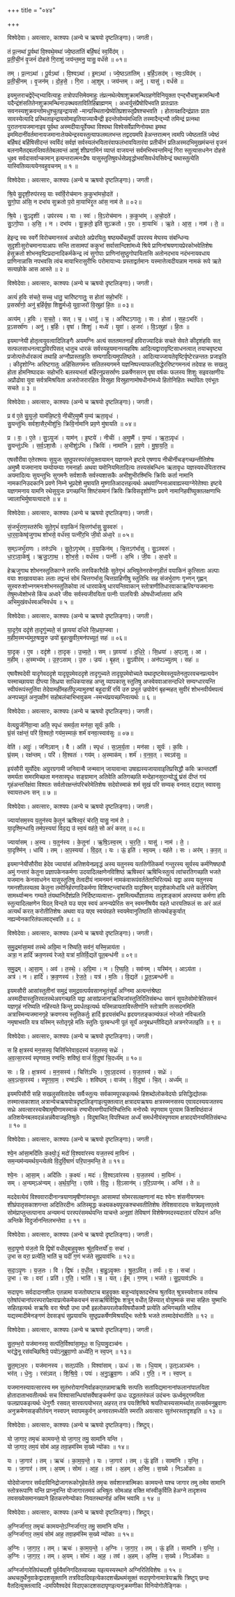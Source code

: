 +++
title = "०४४"

+++


विश्वेदेवाः। अवत्सारः, काश्यपः (अन्ये च ऋषयो दृष्टलिङ्गाः)। जगती।

तं प्र॒त्नथा॑ पू॒र्वथा॑ वि॒श्वथे॒मथा॑ ज्ये॒ष्ठता॑तिं बर्हि॒षदं॑ स्व॒र्विद॑म् ।  
प्र॒ती॒ची॒नं वृ॒जनं॑ दोहसे गि॒राशुं जय॑न्त॒मनु॒ यासु॒ वर्ध॑से ॥ ०१॥

तम् । प्र॒त्नऽथा॑ । पू॒र्वऽथा॑ । वि॒श्वऽथा॑ । इ॒मऽथा॑ । ज्ये॒ष्ठऽता॑तिम् । ब॒र्हि॒ऽसद॑म् । स्वः॒ऽविद॑म् ।  
प्र॒ती॒ची॒नम् । वृ॒जन॑म् । दो॒ह॒से॒ । गि॒रा । आ॒शुम् । जय॑न्तम् । अनु॑ । यासु॑ । वर्ध॑से ॥

इयमुत्तराचद्वेऎन्द्भ्यावित्याहुः तत्रोपपत्तिमेवमाहुः तंप्रत्नथेत्येषाशुक्रामन्थिग्रहणेविनियुक्ता एन्द्भौचशुक्रामन्थिनौ यदैन्द्रंशंसतितेनशुक्रामन्थिनाउक्थवतावितिहिब्राह्मणम् । अध्वर्युसंप्रैषोपिभवति प्रातःप्रातः सवनस्यशुक्रवन्तोमधुश्चुतइन्द्रायसो -मान्प्रस्थितान्प्रेष्येतिप्रशास्तृप्रैषश्चभवति । होतायक्षदिन्द्रंप्रातः प्रातः सावस्येत्यादि प्रस्थिताइन्द्रायसोमाइतियाज्याचैन्द्री इदन्तेसोम्यंमध्विति तस्मादैन्द्भ्यौ तमिन्द्रं प्रत्नथा पुरातनायजमानाइव पूर्वथा अस्मदीयाःपूर्वेयथा विश्वथा विश्वेसर्वेप्राणिनोयथा इमथा इममिदानींवर्तमानायजमानाःतेयथेन्द्रस्यस्तुत्याफलमलभन्त तद्वदयमपि हेअन्तरात्मन् त्वमपि ज्येष्ठतातिं ज्येष्ठं बर्हिषदं बर्हिषिसीदन्तं स्वर्विदं सर्वज्ञं सर्वस्यलंभयितारंवाफलंभावयितारंवा प्रतीचीनं प्रतिअस्मदभिमुखमंचन्तं वृजनं बलनामैतद्बलव्तिवर्ततेबलवन्तं आशुं शीघ्रगामिनं व्याप्तं वाजयन्तं सर्वमभिभवन्तमिन्द्रं गिरा स्तुत्यासधनेन दोहसे धुक्ष्व सर्वदासर्वान्कामान् इत्यन्तरात्मनःप्रैषः यासुस्तुतिषुवर्धसेप्रवृद्धोभवसिवर्धयसिवेन्द्रं यथास्तुत्येति यास्वितिव्यत्ययेनवहुवचनम् ॥ १ ॥

विश्वेदेवाः। अवत्सारः, काश्यपः (अन्ये च ऋषयो दृष्टलिङ्गाः)। जगती।

श्रि॒ये सु॒दृशी॒रुप॑रस्य॒ याः स्व॑र्वि॒रोच॑मानः क॒कुभा॑मचो॒दते॑ ।  
सु॒गो॒पा अ॑सि॒ न दभा॑य सुक्रतो प॒रो मा॒याभि॑रृ॒त आ॑स॒ नाम॑ ते ॥ ०२॥

श्रि॒ये । सु॒ऽदृशीः॑ । उप॑रस्य । याः । स्वः॑ । वि॒ऽरोच॑मानः । क॒कुभा॑म् । अ॒चो॒दते॑ ।  
सु॒ऽगो॒पाः । अ॒सि॒ । न । दभा॑य । सु॒क्र॒तो॒ इति॑ सुऽक्रतो । प॒रः । मा॒याभिः॑ । ऋ॒ते । आ॒स॒ । नाम॑ । ते॒ ॥

हेइन्द्र स्वः स्वर्गे विरोचमानस्त्वं अचोदते अप्रेरयितुः षष्ठ्यर्थेचतुर्थी उपरस्य मेघस्य संबन्धिन्यः सुदृशीःसुरोचमानायाआपः सन्ति तासामपां ककुभां सर्वासान्दिशांमध्ये श्रिये प्राणिनांश्रयणायप्रेरकोभवेतिशेषः हेसुक्रतो शोभनवृष्टिप्रदानादिकर्मकेन्द्र त्वं सुगोपाः प्राणिनांसुष्ठुगोपायितासि अतोनदभाय नदंभनायवधाय प्राणिनान्नासि नपभवसि त्वंच मायाभिरासुरीभिः परोमायाभ्यः प्रस्ताद्वर्तमानः यस्मात्तेत्वदीयन्नाम नामकं रूपे ऋते सत्यछोके आस आस्ते ॥ २ ॥

विश्वेदेवाः। अवत्सारः, काश्यपः (अन्ये च ऋषयो दृष्टलिङ्गाः)। जगती।

अत्यं॑ ह॒विः स॑चते॒ सच्च॒ धातु॒ चारि॑ष्टगातुः॒ स होता॑ सहो॒भरिः॑ ।  
प्र॒सर्स्रा॑णो॒ अनु॑ ब॒र्हिर्वृषा॒ शिशु॒र्मध्ये॒ युवा॒जरो॑ वि॒स्रुहा॑ हि॒तः ॥ ०३॥

अत्य॑म् । ह॒विः । स॒च॒ते॒ । सत् । च॒ । धातु॑ । च॒ । अरि॑ष्टऽगातुः । सः । होता॑ । स॒हः॒ऽभरिः॑ ।  
प्र॒ऽसर्स्रा॑णः । अनु॑ । ब॒र्हिः । वृषा॑ । शिशुः॑ । मध्ये॑ । युवा॑ । अ॒जरः॑ । वि॒ऽस्रुहा॑ । हि॒तः ॥

इयमाग्नेयी होतृत्वयुवत्वादिलिङ्गैः अयमग्निः अत्यं सततमतनार्हं हविराज्यादिकं सचते सेवते कीदृशंहविः सत् सत्फलसाधनत्वाद्धविरपिसत् धातुच धारकं सर्वस्यहूयमानस्यहविषः आदित्यद्वारावृष्टिसाधनत्वात् तयाचवृष्ट्या प्रजोत्पत्तेर्धारकत्वं तथाहि अग्नौप्रास्ताहुतिः सम्यगादित्यमुपतिष्ठते । आदित्याज्जायतेवृष्टिर्वृष्टेरन्नन्ततः प्रजाइति । कीदृशोग्निः अरिष्टगातुः अहिंसितगमनः सतितस्यगमने यज्ञनिष्पत्त्याफलसिद्धेररिष्टगमनत्वं तदेवाह सः सखलु होता होमनिष्पादकः सहोभरिः बलस्यभर्ता बर्हिरनुप्रसर्स्राणः प्रकर्षेणसरन् वृषा वर्षकः फलस्य शिशुः सइवरक्षणीयः अप्रौढोवा युवा सर्वत्रमिश्रयिता अजरोजरारहितः विस्रुहा विस्रुहाणामोषधीनांमध्ये हितोनिहितः स्थापितः एवंभूतः सचते ॥ ३ ॥

विश्वेदेवाः। अवत्सारः, काश्यपः (अन्ये च ऋषयो दृष्टलिङ्गाः)। जगती।

प्र व॑ ए॒ते सु॒युजो॒ याम॑न्नि॒ष्टये॒ नीची॑र॒मुष्मै॑ य॒म्य॑ ऋता॒वृधः॑ ।  
सु॒यन्तु॑भिः सर्वशा॒सैर॒भीशु॑भिः॒ क्रिवि॒र्नामा॑नि प्रव॒णे मु॑षायति ॥ ०४॥

प्र । वः॒ । ए॒ते । सु॒ऽयुजः॑ । याम॑न् । इ॒ष्टये॑ । नीचीः॑ । अ॒मुष्मै॑ । य॒म्यः॑ । ऋ॒त॒ऽवृधः॑ ।  
सु॒यन्तु॑ऽभिः । स॒र्व॒ऽशा॒सैः । अ॒भीशु॑ऽभिः । क्रिविः॑ । नामा॑नि । प्र॒व॒णे । मु॒षा॒य॒ति॒ ॥

एषसौरीवा एतेरश्मयः सुयुजः सुष्ठुपरस्परंसंयुक्तायामन् यज्ञगमने इष्टये एषणाय नीचीर्नीचङ्गच्छन्तीतिशेषः अमुष्मै यजमानाय यम्योयम्याः गमनार्हाः अथवा यमोनियमितादित्यः तस्यसंबन्धिनः ऋतावृधः यज्ञस्यवर्धयितारश्च अयमादित्यः सुयन्तुभिः सुगमनैः सर्वशासैः सर्वस्यशासकैः अभीशुभीरश्मिभिः क्रिविः कर्ता नामानि नामकानिउदकानि प्रवणे निम्ने भूप्रदेशे मुषायति मुष्णातिआदत्तइत्यर्थः अथवाग्निनाआवाह्यस्याग्नेरेतेश्वाः इष्टये यज्ञगमनाय यामनि रथेसुयुजः प्रगच्छन्ति शिष्टंसमानं क्रिविः क्रिविसदृशोग्निः प्रवणे नामानिहवींष्युक्तलक्षणाभिः ज्वालाभिर्मुषायत्यादत्ते ॥ ४ ॥

विश्वेदेवाः। अवत्सारः, काश्यपः (अन्ये च ऋषयो दृष्टलिङ्गाः)। जगती।

सं॒जर्भु॑राण॒स्तरु॑भिः सुते॒गृभं॑ वया॒किनं॑ चि॒त्तग॑र्भासु सु॒स्वरुः॑ ।  
धा॒र॒वा॒केष्वृ॑जुगाथ शोभसे॒ वर्ध॑स्व॒ पत्नी॑र॒भि जी॒वो अ॑ध्व॒रे ॥ ०५॥

स॒म्ऽजर्भु॑राणः । तरु॑ऽभिः । सु॒ते॒ऽगृभ॑म् । व॒या॒किन॑म् । चि॒त्तऽग॑र्भासु । सु॒ऽस्वरुः॑ ।  
धा॒र॒ऽवा॒केषु॑ । ऋ॒जु॒ऽगा॒थ॒ । शो॒भ॒से॒ । वर्ध॑स्व । पत्नीः॑ । अ॒भि । जी॒वः । अ॒ध्व॒रे ॥

हेऋजुगाथ शोभनस्तुतिकाग्ने तरुभिः तरुविकारैर्ग्रहैः सुतेगृभं अभिषुतेनरसेनगृहीतं वयाकिनं कुत्सिताः अल्पाः वयाः शाखावयाकाः लताः तद्वन्तं सोमं चित्तगर्भासु चित्तग्राहिणीषु स्तुतिभिः सह संजर्भुराणः गृभ्णन् गृह्णन् सुस्वरुःशोभ्नगमनःशोभनस्तुतिकोवा त्वं धारवाकेषु धारयन्तिवाकान् स्तोत्राणीतिधारवाकाऋत्विग्यजमानाः तेषुमध्येशोभसे किंच अध्वरे जीवः सर्वस्यजीवयिता पत्नीः पालयित्रीः ओषधीर्ज्वालावा अभि अभिमुखंवर्धस्वअभिवर्धय ॥ ५ ॥

विश्वेदेवाः। अवत्सारः, काश्यपः (अन्ये च ऋषयो दृष्टलिङ्गाः)। जगती।

या॒दृगे॒व ददृ॑शे ता॒दृगु॑च्यते॒ सं छा॒यया॑ दधिरे सि॒ध्रया॒प्स्वा ।  
म॒हीम॒स्मभ्य॑मुरु॒षामु॒रु ज्रयो॑ बृ॒हत्सु॒वीर॒मन॑पच्युतं॒ सहः॑ ॥ ०६॥

या॒दृक् । ए॒व । ददृ॑शे । ता॒दृक् । उ॒च्य॒ते॒ । सम् । छा॒यया॑ । द॒धि॒रे॒ । सि॒ध्रया॑ । अ॒प्ऽसु । आ ।  
म॒हीम् । अ॒स्मभ्य॑म् । उ॒रु॒ऽसाम् । उ॒रु । ज्रयः॑ । बृ॒हत् । सु॒ऽवीर॑म् । अन॑पऽच्युतम् । सहः॑ ॥

एषावैश्वदेवी यादृगेवददृशे यादृग्रूपमेवददृशे तादृगुच्यते तादृग्रूपमेवोच्यते यथादृष्टमेवस्तूयतेनतुपरवचनप्रत्ययेन यस्माच्छायया दीप्त्या सिध्रया साधिकयासह अप्सु व्यापकासु स्तुतिषु अप्स्वेववाआसन्दधिरे सम्यग्धारयन्ति स्वीयंरूपंस्तुतिंवा तेदेवामहींमहतींपूज्यामुरुषां बहुदात्रीं रयिं उरु प्रभूतं ज्रयोवेगं बृहन्महत् सुवीरं शोभनवीर्यमपत्यं अनपच्युतं अनुपक्षीणं सहोबलंचाभिभावुकम -स्मभ्यंप्रयच्छन्त्वित्यर्थः ॥ ६ ॥

विश्वेदेवाः। अवत्सारः, काश्यपः (अन्ये च ऋषयो दृष्टलिङ्गाः)। जगती।

वेत्यग्रु॒र्जनि॑वा॒न्वा अति॒ स्पृधः॑ समर्य॒ता मन॑सा॒ सूर्यः॑ क॒विः ।  
घ्रं॒सं रक्ष॑न्तं॒ परि॑ वि॒श्वतो॒ गय॑म॒स्माकं॒ शर्म॑ वनव॒त्स्वाव॑सुः ॥ ०७॥

वेति॑ । अग्रुः॑ । जनि॑ऽवान् । वै । अति॑ । स्पृधः॑ । स॒ऽम॒र्य॒ता । मन॑सा । सूर्यः॑ । क॒विः ।  
घ्रं॒सम् । रक्ष॑न्तम् । परि॑ । वि॒श्वतः॑ । गय॑म् । अ॒स्माक॑म् । शर्म॑ । व॒न॒व॒त् । स्वऽव॑सुः ॥

इयंसौरी सूर्योदेवः अग्रुरग्रगामी जनिवान्वै जन्मवान् जायावान्वा उषाह्यस्यजायावाइतिप्रसिद्धौ कविः क्रान्तदर्शी समर्यता समरमिच्छता मनसास्पृधः सङ्ग्रामान् अतिवेति अतिगच्छति मन्देहानसुरान्योद्धुं घ्रंसं दीप्तं गयं गृहंअन्तरिक्षंवा विश्वतः सर्वतोरक्षन्तंपरिचरेमेतिशेषः सदेवोस्माकं शर्म सुखं परि सम्यक् वनवत् दद्यात् स्वावसुः स्वायत्तधनः सन् ॥ ७ ॥

विश्वेदेवाः। अवत्सारः, काश्यपः (अन्ये च ऋषयो दृष्टलिङ्गाः)। जगती।

ज्यायां॑सम॒स्य य॒तुन॑स्य के॒तुन॑ ऋषिस्व॒रं च॑रति॒ यासु॒ नाम॑ ते ।  
या॒दृश्मि॒न्धायि॒ तम॑प॒स्यया॑ विद॒द्य उ॑ स्व॒यं वह॑ते॒ सो अरं॑ करत् ॥ ०८॥

ज्यायां॑सम् । अ॒स्य । य॒तुन॑स्य । के॒तुना॑ । ऋ॒षि॒ऽस्व॒रम् । च॒र॒ति॒ । यासु॑ । नाम॑ । ते॒ ।  
या॒दृश्मि॑न् । धायि॑ । तम् । अ॒प॒स्यया॑ । वि॒द॒त् । यः । ऊं॒ इति॑ । स्व॒यम् । वह॑ते । सः । अर॑म् । क॒र॒त् ॥

इयमाग्नेयीसौरीवा हेदेव ज्यायांसं अतिशयेनप्रवृद्धं अस्य यतुनस्य यततिर्गतिकर्मा गन्तुरस्य सूर्यस्य कर्मणिषष्ठ्यौ अमुं गन्तारं केतुना प्रज्ञापकेनकर्मणा उदयादिलक्षणेनविशिष्ठं ऋषिस्वरं ऋषिभिःस्तुत्यं त्वांचरतिगच्छति भजते यजमानः केनसाधनेन यासुस्तुतिषु तेत्वदीयं नामनमनं नामकंवारूपंवर्ततेताभिरित्यर्थः यद्वा अस्य यतुनस्य गमनशीलस्यतव केतुना तमोनिर्हरणादिकर्मणा विशिष्टन्त्वांचरति यादृश्मिन् यादृशेकामेधायि धत्ते कर्तरिचिण् सामर्थ्यान्मनः गम्यते तंयथानिर्देशंप्रति निर्दिष्टव्यत्वात्ता- दृशमित्यर्थोज्ञातव्यः तादृशङ्कामं अपस्यया कर्मणा हविः स्तुत्यादिलक्षणेन विदत् विन्दते यउ यएव स्वयं अनन्यप्रेरितः सन् स्वमनीषयैव वहते धारयतिफलं सः अरं अलं अत्यर्थं करत् करोतीतिशेषः अथवा यउ यएव स्वयंवहते स्वयमेवानुतिष्ठति सोत्यर्थङ्कुर्यात् नह्यन्येनकारितंफलवद्भवति ॥ ८ ॥

विश्वेदेवाः। अवत्सारः, काश्यपः (अन्ये च ऋषयो दृष्टलिङ्गाः)। जगती।

स॒मु॒द्रमा॑सा॒मव॑ तस्थे अग्रि॒मा न रि॑ष्यति॒ सव॑नं॒ यस्मि॒न्नाय॑ता ।  
अत्रा॒ न हार्दि॑ क्रव॒णस्य॑ रेजते॒ यत्रा॑ म॒तिर्वि॒द्यते॑ पूत॒बन्ध॑नी ॥ ०९॥

स॒मु॒द्रम् । आ॒सा॒म् । अव॑ । त॒स्थे॒ । अ॒ग्रि॒मा । न । रि॒ष्य॒ति॒ । सव॑नम् । यस्मि॑न् । आऽय॑ता ।  
अत्र॑ । न । हार्दि॑ । क्र॒व॒णस्य॑ । रे॒ज॒ते॒ । यत्र॑ । म॒तिः । वि॒द्यते॑ । पू॒त॒ऽबन्ध॑नी ॥

इयमसौरी आसांस्तुतीनां समुद्रं समुद्रवत्पर्यवसानभूतंसूर्यं अग्निमा अत्यन्तंश्रेष्ठा अस्मदीयास्तुतिरवतस्थेअवगच्छति यद्वा आसांप्रजानांऋत्विजांस्तुतिरितिसंबन्धः सवनं सूयतेसोमोत्रेतिसवनं यज्ञगृहं नरिष्यति नहिंस्यते किन्तु प्रवर्धतइत्यर्थः यस्मिन्नायताविस्तीर्णानि स्तोत्राणि तत्सदनमिति अत्रास्मिन्यजमानगृहे क्रवणस्य स्तुतिकर्तुः हार्दि हृदयसंबन्धि हृदयगतङ्काम्यंफलं नरेजते नविचलति नमृषाभवति यत्र यस्मिन् स्तोतृगृहे मतिः स्तुतिः पूतबन्धनी पूतं सूर्यं अनुबध्रन्तीविद्यते अत्रनरेजतइति ॥ ९ ॥

विश्वेदेवाः। अवत्सारः, काश्यपः (अन्ये च ऋषयो दृष्टलिङ्गाः)। जगती।

स हि क्ष॒त्रस्य॑ मन॒सस्य॒ चित्ति॑भिरेवाव॒दस्य॑ यज॒तस्य॒ सध्रेः॑ ।  
अ॒व॒त्सा॒रस्य॑ स्पृणवाम॒ रण्व॑भिः॒ शवि॑ष्ठं॒ वाजं॑ वि॒दुषा॑ चि॒दर्ध्य॑म् ॥ १०॥

सः । हि । क्ष॒त्रस्य॑ । म॒न॒सस्य॑ । चित्ति॑ऽभिः । ए॒व॒ऽव॒दस्य॑ । य॒ज॒तस्य॑ । सध्रेः॑ ।  
अ॒व॒ऽत्सा॒रस्य॑ । स्पृ॒ण॒वा॒म॒ । रण्व॑ऽभिः । शवि॑ष्ठम् । वाज॑म् । वि॒दुषा॑ । चि॒त् । अर्ध्य॑म् ॥

इयमपिसौरी सहि सखलुसवितादेवः सर्वैःस्तुत्यः सर्वकामपूरकइत्यर्थः हिशब्दोलोकवेदयोः प्रसिद्धिद्योतकः तस्मात्सकाशात् अत्रान्येचऋषयोत्रदृष्टलिङ्गाइत्युक्तत्वात् क्षत्रादयऋषयः क्षत्रस्य्मनसस्य एवावदस्ययजतस्य सध्रेः अवत्सारस्यचैषामृषीणामस्माकं रण्वभीरमणीयाभिश्चित्तिभिः मनोरथैः स्पृणवाम पूरयाम किंशविष्ठंवाजं अतिशयेनबलवदन्नंअन्नंवैवाजइतिश्रुतेः । विदुषाचित् विपश्चिता अर्ध्यं समर्धनीयंस्पृणवाम क्षत्रादयोनयमितिसंबन्धः ॥ १० ॥

विश्वेदेवाः। अवत्सारः, काश्यपः (अन्ये च ऋषयो दृष्टलिङ्गाः)। जगती।

श्ये॒न आ॑सा॒मदि॑तिः क॒क्ष्यो॒३॒॑ मदो॑ वि॒श्ववा॑रस्य यज॒तस्य॑ मा॒यिनः॑ ।  
सम॒न्यम॑न्यमर्थय॒न्त्येत॑वे वि॒दुर्वि॒षाणं॑ परि॒पान॒मन्ति॒ ते ॥ ११॥

श्ये॒नः । आ॒सा॒म् । अदि॑तिः । क॒क्ष्यः॑ । मदः॑ । वि॒श्वऽवा॑रस्य । य॒ज॒तस्य॑ । मा॒यिनः॑ ।  
सम् । अ॒न्यम्ऽअ॑न्यम् । अ॒र्थ॒य॒न्ति॒ । एत॑वे । वि॒दुः । वि॒ऽसान॑म् । प॒रि॒ऽपान॑म् । अन्ति॑ । ते ॥

मददेवत्येयं विश्ववारादीनान्त्रयाणामृषीणांस्वभूतः आसामपां सोमरसलक्षणानां मदः श्येनः शंसनीयगमनः शीघ्रंपातृसकाशगन्ता अदितिरदीनः अतिस्मृद्धः कक्ष्यकक्ष्यपूरकश्चभवतीतिशेषः तेविशवारादयः सत्रेप्रवृत्ताएतवे सोमंप्राप्तुन्तत्पानाय अन्यमन्यं परस्परंसमर्थयन्ति याचन्ते अनुज्ञां तेविषाणं विशेषेणमदस्यदातारं परिपानं अन्ति अन्तिके विदुर्जानन्तिलभन्तेवा ॥ ११ ॥

विश्वेदेवाः। अवत्सारः, काश्यपः (अन्ये च ऋषयो दृष्टलिङ्गाः)। जगती।

स॒दा॒पृ॒णो य॑ज॒तो वि द्विषो॑ वधीद्बाहुवृ॒क्तः श्रु॑त॒वित्तर्यो॑ वः॒ सचा॑ ।  
उ॒भा स वरा॒ प्रत्ये॑ति॒ भाति॑ च॒ यदीं॑ ग॒णं भज॑ते सुप्र॒याव॑भिः ॥ १२॥

स॒दा॒ऽपृ॒णः । य॒ज॒तः । वि । द्विषः॑ । व॒धी॒त् । बा॒हु॒ऽवृ॒क्तः । श्रु॒त॒ऽवित् । तर्यः॑ । वः॒ । सचा॑ ।  
उ॒भा । सः । वरा॑ । प्रति॑ । ए॒ति॒ । भाति॑ । च॒ । यत् । ई॒म् । ग॒णम् । भज॑ते । सु॒प्र॒याव॑ऽभिः ॥

सदापृणः सर्वदादानशीलः एतन्नामा यजतोयष्टाच बाहुवृक्तः बाहुभ्यांवृक्तदर्भश्च श्रुतवित् श्रुत्रस्यवेत्ताच तर्यश्च एतेषांपंचानांपरस्परापेक्षयाप्रत्येकमेकवचनं ससऋषिर्विद्विषः शत्रून् वधीत् हिंस्यात् वोयुष्माकं सचा सहितः युष्माभिः सहितइत्यर्थः सऋषिः वरा श्रेष्ठौ उभा उभौ इहलोकपरलोकविषयौकामौ प्रत्येति अभिगच्छति भातिच यद्यस्मादीमेनङ्गणं देवसङ्घं सुप्रयावभिः सुष्ठ्रप्रकर्षेणमिश्रयद्भिः स्तोत्रैः भजते तस्मादेवंभातीति ॥ १२ ॥

विश्वेदेवाः। अवत्सारः, काश्यपः (अन्ये च ऋषयो दृष्टलिङ्गाः)। जगती।

सु॒त॒म्भ॒रो यज॑मानस्य॒ सत्प॑ति॒र्विश्वा॑सा॒मूधः॒ स धि॒यामु॒दञ्च॑नः ।  
भर॑द्धे॒नू रस॑वच्छिश्रिये॒ पयो॑ऽनुब्रुवा॒णो अध्ये॑ति॒ न स्व॒पन् ॥ १३॥

सु॒त॒म्ऽभ॒रः । यज॑मानस्य । सत्ऽप॑तिः । विश्वा॑साम् । ऊधः॑ । सः । धि॒याम् । उ॒त्ऽअञ्च॑नः ।  
भर॑त् । धे॒नुः । रस॑ऽवत् । शि॒श्रि॒ये॒ । पयः॑ । अ॒नु॒ऽब्रु॒वा॒णः । अधि॑ । ए॒ति॒ । न । स्व॒पन् ॥

यजमानस्यावत्सारस्य मम सुतंभरोयागनिर्वाहकएतन्नामाऋषिः सत्पतिः सतांविद्यमानानांफलानांपालयिता होतादाताभवतीत्यर्थः सच विश्वासान्धियांसर्वेषाङ्कर्मणां ऊधः उद्धततरंफलं उदंचनः ऊर्ध्वमुद्गमयिता फलप्रापकइत्यर्थः धेनुर्गौः रसवत् सारवत्पयोभरत् अहरत् तत्र पयःशिश्रिये श्रयतिचास्यसामर्थ्यात् तत्सर्वमनुब्रुवाणः अनुक्रमेणसङ्कीर्तयन् नस्वपन् स्वापमकुर्वन् अनवरतमध्येति स्मरति अवत्सारः सुतंभरस्तादृशइति ॥ १३ ॥

विश्वेदेवाः। अवत्सारः, काश्यपः (अन्ये च ऋषयो दृष्टलिङ्गाः)। त्रिष्टुप्।

यो जा॒गार॒ तमृचः॑ कामयन्ते॒ यो जा॒गार॒ तमु॒ सामा॑नि यन्ति ।  
यो जा॒गार॒ तम॒यं सोम॑ आह॒ तवा॒हम॑स्मि स॒ख्ये न्यो॑काः ॥ १४॥

यः । जा॒गार॑ । तम् । ऋचः॑ । का॒म॒य॒न्ते॒ । यः । जा॒गार॑ । तम् । ऊं॒ इति॑ । सामा॑नि । य॒न्ति॒ ।  
यः । जा॒गार॑ । तम् । अ॒यम् । सोमः॑ । आ॒ह॒ । तव॑ । अ॒हम् । अ॒स्मि॒ । स॒ख्ये । निऽओ॑काः ॥

योदेवोजागार सर्वदाविनिद्रोजागरूकोगृहेवर्तते तमृचः सर्वशास्त्रात्मिकाः कामयन्ते यश्च जागार तमु तमेव सामानि स्तोत्ररूपाणि यन्ति प्राप्नुवन्ति योजागारतमयं अभिषुतः सोमआह वक्ति मांस्वीकुर्विति हेअग्ने तादृशस्य तवसख्येसमानख्याने हितकरणेन्योकाः नियतस्थानोहं अस्मि भवामि ॥ १४ ॥

विश्वेदेवाः। अवत्सारः, काश्यपः (अन्ये च ऋषयो दृष्टलिङ्गाः)। त्रिष्टुप्।

अ॒ग्निर्जा॑गार॒ तमृचः॑ कामयन्ते॒ऽग्निर्जा॑गार॒ तमु॒ सामा॑नि यन्ति ।  
अ॒ग्निर्जा॑गार॒ तम॒यं सोम॑ आह॒ तवा॒हम॑स्मि स॒ख्ये न्यो॑काः ॥ १५॥

अ॒ग्निः । जा॒गा॒र॒ । तम् । ऋचः॑ । का॒म॒य॒न्ते॒ । अ॒ग्निः । जा॒गा॒र॒ । तम् । ऊं॒ इति॑ । सामा॑नि । य॒न्ति॒ ।  
अ॒ग्निः । जा॒गा॒र॒ । तम् । अ॒यम् । सोमः॑ । आ॒ह॒ । तव॑ । अ॒हम् । अ॒स्मि॒ । स॒ख्ये । निऽओ॑काः ॥

अग्निर्जागारेतिपंचदशी पूर्वयैवनिगदितव्याख्या यइत्यस्यस्थाने अग्निरितिविशेषः ॥ १५ ॥अथचतुर्थेनुवाकेद्वादशसूक्तानि तत्रविदादिवइत्येकादशर्चंप्रथमंसूक्तं सदापृणोनामात्रेयऋषिः त्रिष्टुप् छन्दः वैतदित्युक्तत्वादि -दमपिवैश्वदेवं विदाएकादशसदापृणइत्यनुक्रमणीका विनियोगोलैङ्गिकः ।
